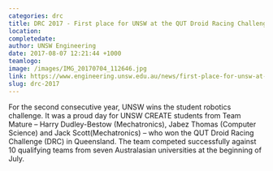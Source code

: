 ```yaml
---
categories: drc
title: DRC 2017 - First place for UNSW at the QUT Droid Racing Challenge
location:
completedate:
author: UNSW Engineering
date: 2017-08-07 12:21:44 +1000
teamlogo:
image: /images/IMG_20170704_112646.jpg
link: https://www.engineering.unsw.edu.au/news/first-place-for-unsw-at-the-qut-droid-racing-challenge
slug: drc-2017
---
```

For the second consecutive year, UNSW wins the student robotics challenge. It was a proud day for UNSW CREATE students from Team Mature – Harry Dudley-Bestow (Mechatronics), Jabez Thomas (Computer Science) and Jack Scott(Mechatronics) – who won the QUT Droid Racing Challenge (DRC) in Queensland. The team competed successfully against 10 qualifying teams from seven Australasian universities at the beginning of July.
